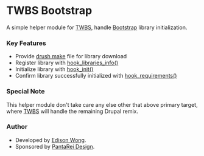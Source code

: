 TWBS Bootstrap
==============

A simple helper module for [TWBS](https://drupal.org/project/twbs),
handle [Bootstrap](http://getbootstrap.com/) library initialization.

### Key Features

-   Provide [drush
    make](https://raw.github.com/drush-ops/drush/master/docs/make.txt)
    file for library download
-   Register library with
    [hook\_libraries\_info()](http://drupalcontrib.org/api/drupal/contributions!libraries!libraries.api.php/function/hook_libraries_info/7)
-   Initialize library with
    [hook\_init()](https://api.drupal.org/api/drupal/modules!system!system.api.php/function/hook_init/7)
-   Confirm library successfully initialized with
    [hook\_requirements()](https://api.drupal.org/api/drupal/modules!system!system.api.php/function/hook_requirements/7)

### Special Note

This helper module don't take care any else other that above primary
target, where [TWBS](https://drupal.org/project/twbs) will handle the
remaining Drupal remix.

### Author

-   Developed by [Edison Wong](http://drupal.org/user/33940).
-   Sponsored by [PantaRei Design](http://drupal.org/node/1741828).
